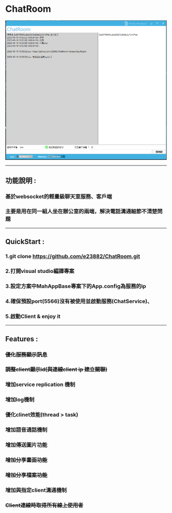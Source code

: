 # ChatRoom
![image](https://github.com/e23882/ChatRoom/blob/master/demo.PNG)

---
## 功能說明 : 
### 基於websocket的輕量級聊天室服務、客戶端
### 主要是用在同一組人坐在辦公室的兩端，解決電話溝通細節不清楚問題

---
## QuickStart : 
### 1.git clone https://github.com/e23882/ChatRoom.git
### 2.打開visual studio編譯專案
### 3.設定方案中MahAppBase專案下的App.config為服務的ip
### 4.確保預設port(5566)沒有被使用並啟動服務(ChatService)、
### 5.啟動Client & enjoy it

---
## Features :
### ~~優化服務顯示訊息~~
### ~~調整client顯示id(與連線client ip 建立關聯)~~
### 增加service replication 機制
### 增加log機制
### 優化clinet效能(thread > task)
### 增加語音通話機制
### 增加傳送圖片功能
### ~~增加分享畫面功能~~
### ~~增加分享檔案功能~~
### 增加與指定client溝通機制
### ~~Client連線時取得所有線上使用者~~



